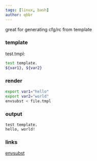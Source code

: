 ```yaml
---
tags: [linux, bash]
author: qbbr
---
```


great for generating cfg/rc from template

### template

test.tmpl:

```bash
test template.
${var1}, ${var2}
```

### render

```bash
export var1="hello"
export var2="world"
envsubst < file.tmpl
```

### output

```
test template.
hello, world!
```

### links

[envsubst](https://command-not-found.com/envsubst)
